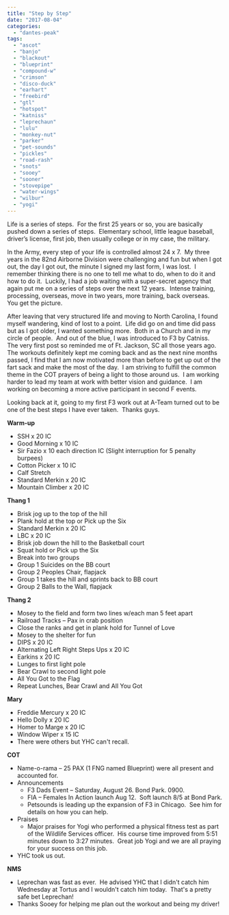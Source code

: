 ```yaml
---
title: "Step by Step"
date: "2017-08-04"
categories: 
  - "dantes-peak"
tags: 
  - "ascot"
  - "banjo"
  - "blackout"
  - "blueprint"
  - "compound-w"
  - "crimson"
  - "disco-duck"
  - "earhart"
  - "freebird"
  - "gtl"
  - "hotspot"
  - "katniss"
  - "leprechaun"
  - "lulu"
  - "monkey-nut"
  - "parker"
  - "pet-sounds"
  - "pickles"
  - "road-rash"
  - "snots"
  - "sooey"
  - "sooner"
  - "stovepipe"
  - "water-wings"
  - "wilbur"
  - "yogi"
---
```


Life is a series of steps.  For the first 25 years or so, you are basically pushed down a series of steps.  Elementary school, little league baseball, driver’s license, first job, then usually college or in my case, the military.

In the Army, every step of your life is controlled almost 24 x 7.  My three years in the 82nd Airborne Division were challenging and fun but when I got out, the day I got out, the minute I signed my last form, I was lost.  I remember thinking there is no one to tell me what to do, when to do it and how to do it.  Luckily, I had a job waiting with a super-secret agency that again put me on a series of steps over the next 12 years.  Intense training, processing, overseas, move in two years, more training, back overseas.  You get the picture.

After leaving that very structured life and moving to North Carolina, I found myself wandering, kind of lost to a point.  Life did go on and time did pass but as I got older, I wanted something more.  Both in a Church and in my circle of people.  And out of the blue, I was introduced to F3 by Catniss.  The very first post so reminded me of Ft. Jackson, SC all those years ago.  The workouts definitely kept me coming back and as the next nine months passed, I find that I am now motivated more than before to get up out of the fart sack and make the most of the day.  I am striving to fulfill the common theme in the COT prayers of being a light to those around us.  I am working harder to lead my team at work with better vision and guidance.  I am working on becoming a more active participant in second F events.

Looking back at it, going to my first F3 work out at A-Team turned out to be one of the best steps I have ever taken.  Thanks guys.

**Warm-up**

- SSH x 20 IC
- Good Morning x 10 IC
- Sir Fazio x 10 each direction IC (Slight interruption for 5 penalty burpees)
- Cotton Picker x 10 IC
- Calf Stretch
- Standard Merkin x 20 IC
- Mountain Climber x 20 IC

**Thang 1**

- Brisk jog up to the top of the hill
- Plank hold at the top or Pick up the Six
- Standard Merkin x 20 IC
- LBC x 20 IC
- Brisk job down the hill to the Basketball court
- Squat hold or Pick up the Six
- Break into two groups
- Group 1 Suicides on the BB court
- Group 2 Peoples Chair, flapjack
- Group 1 takes the hill and sprints back to BB court
- Group 2 Balls to the Wall, flapjack

**Thang 2**

- Mosey to the field and form two lines w/each man 5 feet apart
- Railroad Tracks – Pax in crab position
- Close the ranks and get in plank hold for Tunnel of Love
- Mosey to the shelter for fun
- DIPS x 20 IC
- Alternating Left Right Steps Ups x 20 IC
- Earkins x 20 IC
- Lunges to first light pole
- Bear Crawl to second light pole
- All You Got to the Flag
- Repeat Lunches, Bear Crawl and All You Got

**Mary**

- Freddie Mercury x 20 IC
- Hello Dolly x 20 IC
- Homer to Marge x 20 IC
- Window Wiper x 15 IC
- There were others but YHC can't recall. 

**COT**

- Name-o-rama – 25 PAX (1 FNG named Blueprint) were all present and accounted for.
- Announcements
    - F3 Dads Event – Saturday, August 26. Bond Park. 0900.
    - FIA – Females In Action launch Aug 12.  Soft launch 8/5 at Bond Park.
    - Petsounds is leading up the expansion of F3 in Chicago.  See him for details on how you can help.
- Praises
    - Major praises for Yogi who performed a physical fitness test as part of the Wildlife Services officer.  His course time improved from 5:51 minutes down to 3:27 minutes.  Great job Yogi and we are all praying for your success on this job.
- YHC took us out.

**NMS**

- Leprechan was fast as ever.  He advised YHC that I didn't catch him Wednesday at Tortus and I wouldn't catch him today.  That's a pretty safe bet Leprechan!
- Thanks Sooey for helping me plan out the workout and being my driver!
